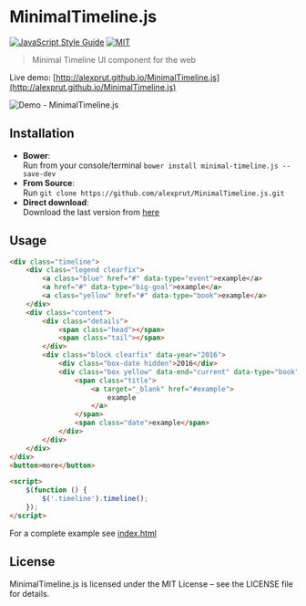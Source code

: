 MinimalTimeline.js
==================
[![JavaScript Style Guide](https://img.shields.io/badge/code_style-standard-brightgreen.svg)](https://standardjs.com) [![MIT](https://img.shields.io/dub/l/vibe-d.svg)](https://github.com/alexprut/TextShuffle.js/blob/master/LICENSE)  

> Minimal Timeline UI component for the web  

Live demo: [http://alexprut.github.io/MinimalTimeline.js](http://alexprut.github.io/MinimalTimeline.js)

![Demo - MinimalTimeline.js](https://github.com/alexprut/MinimalTimeline.js/raw/master/img/demo.jpg)

Installation
------------
* __Bower__:  
    Run from your console/terminal ```bower install minimal-timeline.js --save-dev```
* __From Source__:  
    Run ```git clone https://github.com/alexprut/MinimalTimeline.js.git```
* __Direct download__:  
    Download the last version from [here](https://github.com/alexprut/MinimalTimeline.js/archive/master.zip "download")

Usage
-----
```html
<div class="timeline">
    <div class="legend clearfix">
        <a class="blue" href="#" data-type="event">example</a>
        <a href="#" data-type="big-goal">example</a>
        <a class="yellow" href="#" data-type="book">example</a>
    </div>
    <div class="content">
        <div class="details">
            <span class="head"></span>
            <span class="tail"></span>
        </div>
        <div class="block clearfix" data-year="2016">
            <div class="box-date hidden">2016</div>
            <div class="box yellow" data-end="current" data-type="book">
                <span class="title">
                    <a target="_blank" href="#example">
                        example
                    </a>
                </span>
                <span class="date">example</span>
            </div>
        </div>
    </div>
</div>
<button>more</button>

<script>
    $(function () {
        $('.timeline').timeline();
    });
</script>
```

For a complete example see [index.html](https://github.com/alexprut/MinimalTimeline.js/blob/staging/index.html)

License
-------
MinimalTimeline.js is licensed under the MIT License – see the LICENSE file for details.
